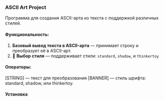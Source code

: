 ### ASCII Art Project

Программа для создания ASCII-арта из текста с поддержкой различных стилей.


#### Функциональность:
1. **Базовый вывод текста в ASCII-арта** — принимает строку и преобразует её в ASCII-арт.
2. 💎 **Выбор стиля** — поддерживает стили: `standard`, `shadow`, и `thinkertoy`


#### Операторы:
[STRING] — текст для преобразования
[BANNER] — стиль шрифта: standard, shadow, или thinkertoy.

#### Установка
